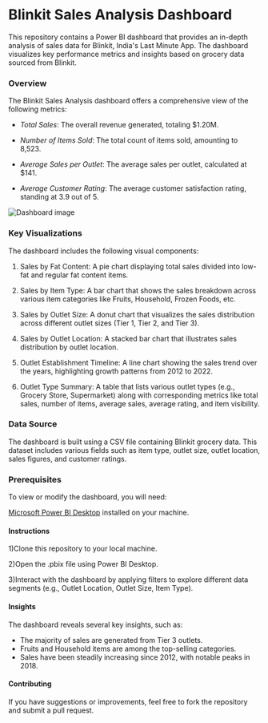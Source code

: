 # **Blinkit Sales Analysis Dashboard**

This repository contains a Power BI dashboard that provides an in-depth analysis of sales data for Blinkit, India's Last Minute App. The dashboard visualizes key performance metrics and insights based on grocery data sourced from Blinkit.

### Overview

The Blinkit Sales Analysis dashboard offers a comprehensive view of the following metrics:

- *Total Sales*: The overall revenue generated, totaling $1.20M.
- *Number of Items Sold*: The total count of items sold, amounting to 8,523.

- *Average Sales per Outlet*: The average sales per outlet, calculated at $141.
- *Average Customer Rating*: The average customer satisfaction rating, standing at 3.9 out of 5.

![Dashboard image](https://github.com/user-attachments/assets/d3d2ef69-3f0d-470b-8abb-2b832fe50f88)

### Key Visualizations

The dashboard includes the following visual components:

1) Sales by Fat Content: A pie chart displaying total sales divided into low-fat and regular fat content items.

2) Sales by Item Type: A bar chart that shows the sales breakdown across various item categories like Fruits, Household, Frozen Foods, etc.

3) Sales by Outlet Size: A donut chart that visualizes the sales distribution across different outlet sizes (Tier 1, Tier 2, and Tier 3).

4) Sales by Outlet Location: A stacked bar chart that illustrates sales distribution by outlet location.

5) Outlet Establishment Timeline: A line chart showing the sales trend over the years, highlighting growth patterns from 2012 to 2022.

6) Outlet Type Summary: A table that lists various outlet types (e.g., Grocery Store, Supermarket) along with corresponding metrics like total sales, number of items, average sales, average rating, and item visibility.

### Data Source

The dashboard is built using a CSV file containing Blinkit grocery data. This dataset includes various fields such as item type, outlet size, outlet location, sales figures, and customer ratings.

### Prerequisites
To view or modify the dashboard, you will need:

[Microsoft Power BI Desktop](https://www.microsoft.com/en-us/power-platform/products/power-bi/downloads) installed on your machine.

#### Instructions

1)Clone this repository to your local machine.

2)Open the .pbix file using Power BI Desktop.

3)Interact with the dashboard by applying filters to explore different data segments (e.g., Outlet Location, Outlet Size, Item Type).

#### Insights

The dashboard reveals several key insights, such as:

- The majority of sales are generated from Tier 3 outlets.
- Fruits and Household items are among the top-selling categories.
- Sales have been steadily increasing since 2012, with notable peaks in 2018.

#### Contributing

If you have suggestions or improvements, feel free to fork the repository and submit a pull request.
